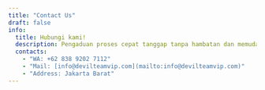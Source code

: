 ```yaml
---
title: "Contact Us"
draft: false
info: 
  title: Hubungi kami!
  description: Pengaduan proses cepat tanggap tanpa hambatan dan memudahkan penggunaan nasabah.
  contacts: 
    - "WA: +62 838 9202 7112"
    - "Mail: [info@devilteamvip.com](mailto:info@devilteamvip.com)"
    - "Address: Jakarta Barat"
---
```


